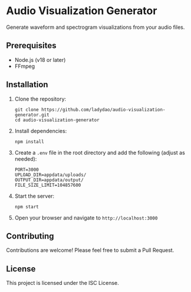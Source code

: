 # Audio Visualization Generator

Generate waveform and spectrogram visualizations from your audio files.

## Prerequisites

- Node.js (v18 or later)
- FFmpeg
## Installation

1. Clone the repository:
   ```
   git clone https://github.com/ladydao/audio-visualization-generator.git
   cd audio-visualization-generator
   ```

2. Install dependencies:
   ```
   npm install
   ```

3. Create a `.env` file in the root directory and add the following (adjust as needed):
   ```
   PORT=3000
   UPLOAD_DIR=appdata/uploads/
   OUTPUT_DIR=appdata/output/
   FILE_SIZE_LIMIT=104857600
   ```

4. Start the server:
   ```
   npm start
   ```

5. Open your browser and navigate to `http://localhost:3000`

## Contributing

Contributions are welcome! Please feel free to submit a Pull Request.

## License

This project is licensed under the ISC License.